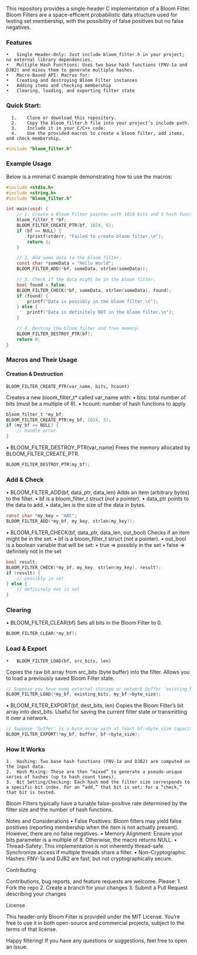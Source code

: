 This repository provides a single-header C implementation of a Bloom Filter. Bloom Filters are a space-efficient probabilistic data structure used for testing set membership, with the possibility of false positives but no false negatives.

### Features
	•	Single Header-Only: Just include bloom_filter.h in your project; no external library dependencies.
	•	Multiple Hash Functions: Uses two base hash functions (FNV-1a and DJB2) and mixes them to generate multiple hashes.
	•	Macro-Based API: Macros for:
	•	Creating and destroying Bloom Filter instances
	•	Adding items and checking membership
	•	Clearing, loading, and exporting filter state

### Quick Start:
	  1.	Clone or download this repository.
	  2.	Copy the bloom_filter.h file into your project’s include path.
	  3.	Include it in your C/C++ code:
	  4.	Use the provided macros to create a bloom filter, add items, and check membership.

```c
#include "bloom_filter.h"
```

### Example Usage

Below is a minimal C example demonstrating how to use the macros:
```c
#include <stdio.h>
#include <string.h>
#include "bloom_filter.h"

int main(void) {
    // 1. Create a Bloom Filter pointer with 1024 bits and 5 hash functions.
    bloom_filter_t *bf;
    BLOOM_FILTER_CREATE_PTR(bf, 1024, 5);
    if (bf == NULL) {
        fprintf(stderr, "Failed to create bloom filter.\n");
        return 1;
    }

    // 2. Add some data to the bloom filter.
    const char *someData = "Hello World";
    BLOOM_FILTER_ADD(*bf, someData, strlen(someData));

    // 3. Check if the data might be in the bloom filter.
    bool found = false;
    BLOOM_FILTER_CHECK(*bf, someData, strlen(someData), found);
    if (found) {
        printf("Data is possibly in the bloom filter.\n");
    } else {
        printf("Data is definitely NOT in the bloom filter.\n");
    }

    // 4. Destroy the bloom filter and free memory.
    BLOOM_FILTER_DESTROY_PTR(bf);
    return 0;
}
```
### Macros and Their Usage

#### Creation & Destruction
	BLOOM_FILTER_CREATE_PTR(var_name, bits, hcount)
Creates a new bloom_filter_t* called var_name with:
	•	bits: total number of bits (must be a multiple of 8).
	•	hcount: number of hash functions to apply.

```c
bloom_filter_t *my_bf;
BLOOM_FILTER_CREATE_PTR(my_bf, 1024, 5);
if (my_bf == NULL) {
    // handle error
}

```


•	BLOOM_FILTER_DESTROY_PTR(var_name)
Frees the memory allocated by BLOOM_FILTER_CREATE_PTR.
```c
BLOOM_FILTER_DESTROY_PTR(my_bf);
```


### Add & Check
•	BLOOM_FILTER_ADD(bf, data_ptr, data_len)
Adds an item (arbitrary bytes) to the filter.
	•	bf is a bloom_filter_t struct (not a pointer).
	•	data_ptr points to the data to add.
	•	data_len is the size of the data in bytes.

```c
const char *my_key = "ABC";
BLOOM_FILTER_ADD(*my_bf, my_key, strlen(my_key));
```

•	BLOOM_FILTER_CHECK(bf, data_ptr, data_len, out_bool)
Checks if an item might be in the set.
	•	bf is a bloom_filter_t struct (not a pointer).
	•	out_bool is a boolean variable that will be set:
	•	true => possibly in the set
	•	false => definitely not in the set

```c
bool result;
BLOOM_FILTER_CHECK(*my_bf, my_key, strlen(my_key), result);
if (result) {
    // possibly in set
} else {
    // definitely not in set
}
```


### Clearing
•	BLOOM_FILTER_CLEAR(bf)
Sets all bits in the Bloom Filter to 0.
```c
BLOOM_FILTER_CLEAR(*my_bf);
```


### Load & Export
	•	BLOOM_FILTER_LOAD(bf, src_bits, len)
Copies the raw bit array from src_bits (byte buffer) into the filter.
Allows you to load a previously saved Bloom Filter state.
```c
// Suppose you have some external storage or network buffer 'existing_bits'
BLOOM_FILTER_LOAD(*my_bf, existing_bits, my_bf->byte_size);
```

•	BLOOM_FILTER_EXPORT(bf, dest_bits, len)
Copies the Bloom Filter’s bit array into dest_bits.
Useful for saving the current filter state or transmitting it over a network.
```c
// Suppose 'buffer' is a byte array with at least bf->byte_size capacity
BLOOM_FILTER_EXPORT(*my_bf, buffer, bf->byte_size);
```


### How It Works
	1.	Hashing: Two base hash functions (FNV-1a and DJB2) are computed on the input data.
	2.	Hash Mixing: These are then “mixed” to generate a pseudo-unique series of hashes (up to hash_count times).
	3.	Bit Setting/Checking: Each hash mod the filter size corresponds to a specific bit index. For an “add,” that bit is set; for a “check,” that bit is tested.

Bloom Filters typically have a tunable false-positive rate determined by the filter size and the number of hash functions.

Notes and Considerations
	•	False Positives: Bloom filters may yield false positives (reporting membership when the item is not actually present). However, there are no false negatives.
	•	Memory Alignment: Ensure your bits parameter is a multiple of 8. Otherwise, the macro returns NULL.
	•	Thread-Safety: This implementation is not inherently thread-safe. Synchronize access if multiple threads share a filter.
	•	Non-Cryptographic Hashes: FNV-1a and DJB2 are fast, but not cryptographically secure.

Contributing

Contributions, bug reports, and feature requests are welcome. Please:
	1.	Fork the repo
	2.	Create a branch for your changes
	3.	Submit a Pull Request describing your changes

License

This header-only Bloom Filter is provided under the MIT License. You’re free to use it in both open-source and commercial projects, subject to the terms of that license.

Happy filtering! If you have any questions or suggestions, feel free to open an issue.
